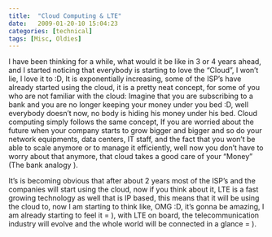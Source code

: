 ```yaml
---
title:  "Cloud Computing & LTE"
date:   2009-01-20-10 15:04:23
categories: [technical]
tags: [Misc, Oldies]
---
```


I have been thinking for a while, what would it be like in 3 or 4 years ahead, and I started noticing that everybody is starting to love the “Cloud”, I won’t lie, I love it to :D, It is exponentially increasing, some of the ISP’s have already started using the cloud, it is a pretty neat concept, for some of you who are not familiar with the cloud: Imagine that you are subscribing to a bank and you are no longer keeping your money under you bed :D, well everybody doesn’t now, no body is hiding his money under his bed. Cloud computing simply follows the same concept, If you are worried about the future when your company starts to grow bigger and bigger and so do your network equipments, data centers, IT staff, and the fact that you won’t be able to scale anymore or to manage it efficiently, well now you don’t have to worry about that anymore, that cloud takes a good care of your “Money” (The bank analogy ).

It’s is becoming obvious that after about 2 years most of the ISP’s and the companies will start using the cloud, now if you think about it, LTE is a fast growing technology as well that is IP based, this means that it will be using the cloud to, now I am starting to think like, OMG :D, it’s gonna be amazing, I am already starting to feel it = ), with LTE on board, the telecommunication industry will evolve and the whole world will be connected in a glance = ).
